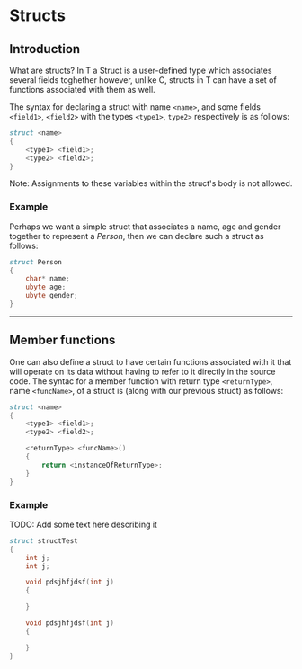 Structs
===========

## Introduction

What are structs? In T a Struct is a user-defined type which associates several fields toghether however, unlike C, structs in T can have a set of functions associated with them as well.

The syntax for declaring a struct with name `<name>`, and some fields `<field1>`, `<field2>` with the types `<type1>`, `type2>` respectively is as follows:

```d
struct <name>
{
    <type1> <field1>;
    <type2> <field2>;
}
```

Note: Assignments to these variables within the struct's body is not allowed.

### Example

Perhaps we want a simple struct that associates a name, age and gender together to represent a _Person_, then we can declare such a struct as follows:

```d
struct Person
{
    char* name;
    ubyte age;
    ubyte gender;
}
```

---

## Member functions

One can also define a struct to have certain functions associated with it that will operate on its data without having to refer to it directly in the source code. The syntac for a member function with return type `<returnType>`, name `<funcName>`, of a struct is (along with our previous struct) as follows:

```d
struct <name>
{
    <type1> <field1>;
    <type2> <field2>;

    <returnType> <funcName>()
    {
        return <instanceOfReturnType>;
    }
}
```

### Example

TODO: Add some text here describing it

```d
struct structTest
{
    int j;
    int j;

    void pdsjhfjdsf(int j)
    {

    }

    void pdsjhfjdsf(int j)
    {

    }
}
```